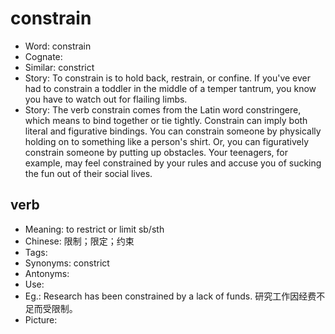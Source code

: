# constrain

- Word: constrain
- Cognate: 
- Similar: constrict
- Story: To constrain is to hold back, restrain, or confine. If you've ever had to constrain a toddler in the middle of a temper tantrum, you know you have to watch out for flailing limbs.
- Story: The verb constrain comes from the Latin word constringere, which means to bind together or tie tightly. Constrain can imply both literal and figurative bindings. You can constrain someone by physically holding on to something like a person's shirt. Or, you can figuratively constrain someone by putting up obstacles. Your teenagers, for example, may feel constrained by your rules and accuse you of sucking the fun out of their social lives.

## verb

- Meaning: to restrict or limit sb/sth
- Chinese: 限制；限定；约束
- Tags: 
- Synonyms: constrict
- Antonyms: 
- Use: 
- Eg.: Research has been constrained by a lack of funds. 研究工作因经费不足而受限制。
- Picture: 

